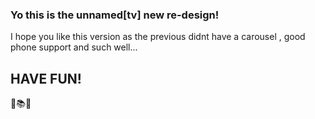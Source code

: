 ### Yo this is the unnamed[tv] new re-design!

I hope you like this version as the previous didnt have a carousel , good phone support and such well...

## HAVE FUN!
🐢📚🐸